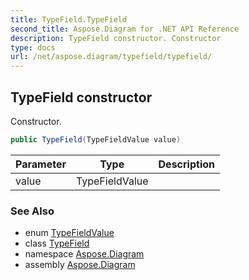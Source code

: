 ```yaml
---
title: TypeField.TypeField
second_title: Aspose.Diagram for .NET API Reference
description: TypeField constructor. Constructor
type: docs
url: /net/aspose.diagram/typefield/typefield/
---
```

## TypeField constructor

Constructor.

```csharp
public TypeField(TypeFieldValue value)
```

| Parameter | Type | Description |
| --- | --- | --- |
| value | TypeFieldValue |  |

### See Also

* enum [TypeFieldValue](../../typefieldvalue/)
* class [TypeField](../)
* namespace [Aspose.Diagram](../../typefield/)
* assembly [Aspose.Diagram](../../../)


